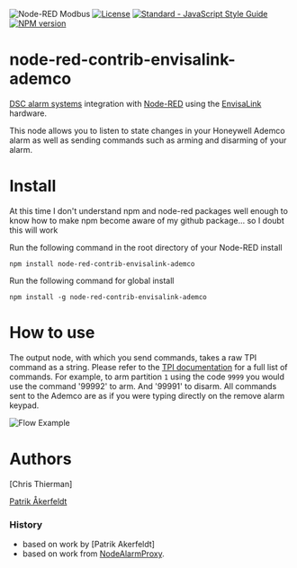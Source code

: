 ![Node-RED Modbus](http://b.repl.ca/v1/Node--RED-Modbus-green.png)
[![License](https://img.shields.io/badge/License-Apache%202.0-blue.svg)](https://opensource.org/licenses/Apache-2.0)
[![Standard - JavaScript Style Guide](https://img.shields.io/badge/code%20style-standard-brightgreen.svg)](http://standardjs.com/)
[![NPM version](https://badge.fury.io/js/node-red-contrib-envisalink.png)](https://www.npmjs.com/package/node-red-contrib-envisalink-ademco)
# node-red-contrib-envisalink-ademco
[DSC alarm systems] integration with [Node-RED] using the [EnvisaLink] hardware.

This node allows you to listen to state changes in your Honeywell Ademco alarm as well as sending
commands such as arming and disarming of your alarm.

# Install


At this time I don't understand npm and node-red packages well enough to know how to make
npm become aware of my github package... so I doubt this will work

Run the following command in the root directory of your Node-RED install

    npm install node-red-contrib-envisalink-ademco

Run the following command for global install

    npm install -g node-red-contrib-envisalink-ademco

# How to use

The output node, with which you send commands, takes a raw TPI command as a string.
Please refer to the [TPI documentation] for a full list of commands.
For example, to arm partition `1` using the code `9999` you would use the command '99992' to arm. And '99991' to disarm.
All commands sent to the Ademco are as if you were typing directly on the remove alarm keypad.

![Flow Example](https://github.com/pakerfeldt/node-red-contrib-envisalink/raw/master/images/example-flows.png)

# Authors

[Chris Thierman] 

[Patrik Åkerfeldt]

### History

* based on work by [Patrik Akerfeldt]
* based on work from [NodeAlarmProxy].

[Node-RED]:           http://nodered.org/
[DSC alarm systems]:  http://www.dsc.com/
[EnvisaLink]:         http://www.eyezon.com/
[TPI documentation]:  https://github.com/pakerfeldt/node-red-contrib-envisalink/raw/master/docs/EnvisaLinkTPI-1-08.pdf
[Patrik Åkerfeldt]:   https://github.com/pakerfeldt
[NodeAlarmProxy]:     https://github.com/entrocode/NodeAlarmProxy
